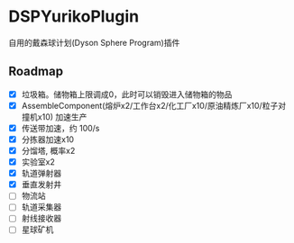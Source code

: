 # DSPYurikoPlugin

自用的戴森球计划(Dyson Sphere Program)插件

## Roadmap
- [x] 垃圾箱。储物箱上限调成0，此时可以销毁进入储物箱的物品
- [x] AssembleComponent(熔炉x2/工作台x2/化工厂x10/原油精炼厂x10/粒子对撞机x10) 加速生产
- [x] 传送带加速，约 100/s
- [x] 分拣器加速x10
- [x] 分馏塔, 概率x2
- [x] 实验室x2
- [x] 轨道弹射器
- [x] 垂直发射井
- [ ] 物流站
- [ ] 轨道采集器
- [ ] 射线接收器
- [ ] 星球矿机